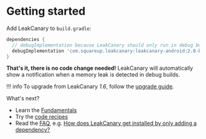 # Getting started

Add LeakCanary to `build.gradle`:

```groovy
dependencies {
  // debugImplementation because LeakCanary should only run in debug builds.
  debugImplementation 'com.squareup.leakcanary:leakcanary-android:2.0-beta-5'
}
```

**That's it, there is no code change needed!** LeakCanary will automatically show a notification when a memory leak is detected in debug builds.

!!! info
    To upgrade from LeakCanary *1.6*, follow the [upgrade guide](upgrading-to-leakcanary-2.0.md).

What's next?

* Learn the [Fundamentals](fundamentals.md)
* Try the [code recipes](recipes.md)
* Read the [FAQ](faq.md), e.g. [How does LeakCanary get installed by only adding a dependency?](faq.md#how-does-leakcanary-get-installed-by-only-adding-a-dependency)
